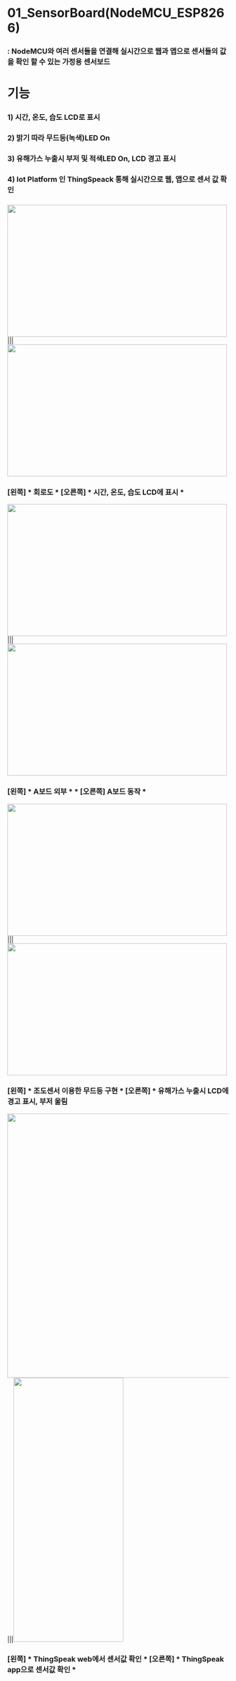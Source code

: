 # 01_SensorBoard(NodeMCU_ESP8266) 
### : NodeMCU와 여러 센서들을 연결해 실시간으로 웹과 앱으로 센서들의 값을 확인 할 수 있는 가정용 센서보드

# 기능
### 1) 시간, 온도, 습도 LCD로 표시
### 2) 밝기 따라 무드등(녹색)LED On
### 3) 유해가스 누출시 부저 및 적색LED On, LCD 경고 표시
### 4) Iot Platform 인 ThingSpeack 통해 실시간으로 웹, 앱으로 센서 값 확인
### 
### 


<img src=https://user-images.githubusercontent.com/59903316/97177306-7698ce80-17d9-11eb-83dc-de4bdd4af92d.jpg width="500" height="300">|||<img src=https://user-images.githubusercontent.com/59903316/97177424-831d2700-17d9-11eb-9b09-432e2e5f09e9.jpg width="500" height="300">
### [왼쪽] * 회로도 * [오른쪽] * 시간, 온도, 습도 LCD에 표시 * 									
<img src=https://user-images.githubusercontent.com/59903316/97177579-b95aa680-17d9-11eb-821a-270ed9318c5d.jpg width="500" height="300">|||<img src=https://user-images.githubusercontent.com/59903316/97177458-90d2ac80-17d9-11eb-8388-ff3abb15b446.jpg width="500" height="300">
### [왼쪽] * A보드 외부 * * [오른쪽] A보드 동작 *
<img src=https://user-images.githubusercontent.com/59903316/97177472-94663380-17d9-11eb-903c-b069e6a51280.jpg width="500" height="300">|||<img src=https://user-images.githubusercontent.com/59903316/97177499-9d570500-17d9-11eb-9387-5316b5d11eba.jpg width="500" height="300">
### [왼쪽] * 조도센서 이용한 무드등 구현 * [오른쪽] * 유해가스 누출시 LCD에 경고 표시, 부저 울림
<img src=https://user-images.githubusercontent.com/59903316/97177526-a7790380-17d9-11eb-9327-b5cd3e1fd1d9.png width="750" height="600">|||<img src=https://user-images.githubusercontent.com/59903316/97179182-df814600-17db-11eb-95c4-e369af8b458c.gif width="250" height="600">
### [왼쪽] * ThingSpeak web에서 센서값 확인 * [오른쪽] * ThingSpeak app으로 센서값 확인 *
